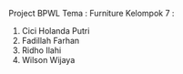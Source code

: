 Project BPWL 
Tema : Furniture 
Kelompok 7 : 
1. Cici Holanda Putri 
2. Fadillah Farhan 
3. Ridho Ilahi 
4. Wilson Wijaya
